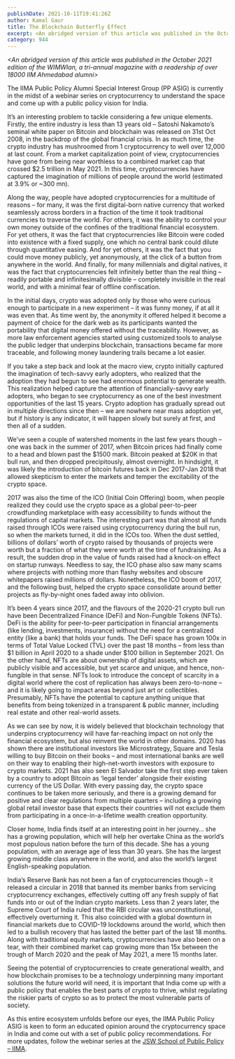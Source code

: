 ```yaml
---
publishDate: 2021-10-11T19:41:26Z
author: Kamal Gaur
title: The Blockchain Butterfly Effect 
excerpt: <An abridged version of this article was published in the October 2021 edition of the WIMWIan, a tri-annual magazine with a readership of over 18000… 
category: 944
---
```


_<An abridged version of this article was published in the October 2021 edition of the WIMWIan, a tri-annual magazine with a readership of over 18000 IIM Ahmedabad alumni>_

The IIMA Public Policy Alumni Special Interest Group (PP ASIG) is currently in the midst of a webinar series on cryptocurrency to understand the space and come up with a public policy vision for India.

It’s an interesting problem to tackle considering a few unique elements. Firstly, the entire industry is less than 13 years old – Satoshi Nakamoto’s seminal white paper on Bitcoin and blockchain was released on 31st Oct 2008, in the backdrop of the global financial crisis. In as much time, the crypto industry has mushroomed from 1 cryptocurrency to well over 12,000 at last count. From a market capitalization point of view, cryptocurrencies have gone from being near worthless to a combined market cap that crossed $2.5 trillion in May 2021\. In this time, cryptocurrencies have captured the imagination of millions of people around the world (estimated at 3.9% or \~300 mn).

Along the way, people have adopted cryptocurrencies for a multitude of reasons – for many, it was the first digital-born native currency that worked seamlessly across borders in a fraction of the time it took traditional currencies to traverse the world. For others, it was the ability to control your own money outside of the confines of the traditional financial ecosystem. For yet others, it was the fact that cryptocurrencies like Bitcoin were coded into existence with a fixed supply, one which no central bank could dilute through quantitative easing. And for yet others, it was the fact that you could move money publicly, yet anonymously, at the click of a button from anywhere in the world. And finally, for many millennials and digital natives, it was the fact that cryptocurrencies felt infinitely better than the real thing – readily portable and infinitesimally divisible – completely invisible in the real world, and with a minimal fear of offline confiscation.

In the initial days, crypto was adopted only by those who were curious enough to participate in a new experiment – it was funny money, if at all it was even that. As time went by, the anonymity it offered helped it become a payment of choice for the dark web as its participants wanted the portability that digital money offered without the traceability. However, as more law enforcement agencies started using customized tools to analyse the public ledger that underpins blockchain, transactions became far more traceable, and following money laundering trails became a lot easier.

If you take a step back and look at the macro view, crypto initially captured the imagination of tech-savvy early adopters, who realized that the adoption they had begun to see had enormous potential to generate wealth. This realization helped capture the attention of financially-savvy early adopters, who began to see cryptocurrency as one of the best investment opportunities of the last 15 years. Crypto adoption has gradually spread out in multiple directions since then – we are nowhere near mass adoption yet, but if history is any indicator, it will happen slowly but surely at first, and then all of a sudden.

We’ve seen a couple of watershed moments in the last few years though – one was back in the summer of 2017, when Bitcoin prices had finally come to a head and blown past the $1500 mark. Bitcoin peaked at $20K in that bull run, and then dropped precipitously, almost overnight. In hindsight, it was likely the introduction of bitcoin futures back in Dec 2017-Jan 2018 that allowed skepticism to enter the markets and temper the excitability of the crypto space.

2017 was also the time of the ICO (Initial Coin Offering) boom, when people realized they could use the crypto space as a global peer-to-peer crowdfunding marketplace with easy accessibility to funds without the regulations of capital markets. The interesting part was that almost all funds raised through ICOs were raised using cryptocurrency during the bull run, so when the markets turned, it did in the ICOs too. When the dust settled, billions of dollars’ worth of crypto raised by thousands of projects were worth but a fraction of what they were worth at the time of fundraising. As a result, the sudden drop in the value of funds raised had a knock-on effect on startup runways. Needless to say, the ICO phase also saw many scams where projects with nothing more than flashy websites and obscure whitepapers raised millions of dollars. Nonetheless, the ICO boom of 2017, and the following bust, helped the crypto space consolidate around better projects as fly-by-night ones faded away into oblivion.

It’s been 4 years since 2017, and the flavours of the 2020-21 crypto bull run have been Decentralized Finance (DeFi) and Non-Fungible Tokens (NFTs). DeFi is the ability for peer-to-peer participation in financial arrangements (like lending, investments, insurance) without the need for a centralized entity (like a bank) that holds your funds. The DeFi space has grown 100x in terms of Total Value Locked (TVL) over the past 18 months – from less than $1 billion in April 2020 to a shade under $100 billion in September 2021\. On the other hand, NFTs are about ownership of digital assets, which are publicly visible and accessible, but yet scarce and unique, and hence, non-fungible in that sense. NFTs look to introduce the concept of scarcity in a digital world where the cost of replication has always been zero-to-none – and it is likely going to impact areas beyond just art or collectibles. Presumably, NFTs have the potential to capture anything unique that benefits from being tokenized in a transparent & public manner, including real estate and other real-world assets.

As we can see by now, it is widely believed that blockchain technology that underpins cryptocurrency will have far-reaching impact on not only the financial ecosystem, but also reinvent the world in other domains. 2020 has shown there are institutional investors like Microstrategy, Square and Tesla willing to buy Bitcoin on their books – and most international banks are well on their way to enabling their high-net-worth investors with exposure to crypto markets. 2021 has also seen El Salvador take the first step ever taken by a country to adopt Bitcoin as ‘legal tender’ alongside their existing currency of the US Dollar. With every passing day, the crypto space continues to be taken more seriously, and there is a growing demand for positive and clear regulations from multiple quarters – including a growing global retail investor base that expects their countries will not exclude them from participating in a once-in-a-lifetime wealth creation opportunity.

Closer home, India finds itself at an interesting point in her journey… she has a growing population, which will help her overtake China as the world’s most populous nation before the turn of this decade. She has a young population, with an average age of less than 30 years. She has the largest growing middle class anywhere in the world, and also the world’s largest English-speaking population.

India’s Reserve Bank has not been a fan of cryptocurrencies though – it released a circular in 2018 that banned its member banks from servicing cryptocurrency exchanges, effectively cutting off any fresh supply of fiat funds into or out of the Indian crypto markets. Less than 2 years later, the Supreme Court of India ruled that the RBI circular was unconstitutional, effectively overturning it. This also coincided with a global downturn in financial markets due to COVID-19 lockdowns around the world, which then led to a bullish recovery that has lasted the better part of the last 18 months. Along with traditional equity markets, cryptocurrencies have also been on a tear, with their combined market cap growing more than 15x between the trough of March 2020 and the peak of May 2021, a mere 15 months later.

Seeing the potential of cryptocurrencies to create generational wealth, and how blockchain promises to be a technology underpinning many important solutions the future world will need, it is important that India come up with a public policy that enables the best parts of crypto to thrive, whilst regulating the riskier parts of crypto so as to protect the most vulnerable parts of society.

As this entire ecosystem unfolds before our eyes, the IIMA Public Policy ASIG is keen to form an educated opinion around the cryptocurrency space in India and come out with a set of public policy recommendations. For more updates, follow the webinar series at the [JSW School of Public Policy – IIMA](https://www.iima.ac.in/jsw-spp).